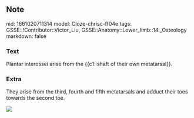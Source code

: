 ## Note
nid: 1661020711314
model: Cloze-chrisc-ff04e
tags: GSSE::!Contributor::Victor_Liu, GSSE::Anatomy::Lower_limb::14._Osteology
markdown: false

### Text
Plantar interossei arise from the {{c1::shaft of their own metatarsal}}.

### Extra
They arise from the third, fourth and fifth metatarsals and adduct
their toes towards the second toe.
<div><img src=
"paste-3b7bd55ea4aa8eac2ecf6e888e3b0bd5761aed57.jpg"></div>
